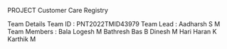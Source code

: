 PROJECT
Customer Care Registry

Team Details 
Team ID : PNT2022TMID43979
Team Lead : Aadharsh S M
Team Members :
               Bala Logesh M
               Bathresh Bas B
               Dinesh M
               Hari Haran K
               Karthik M
